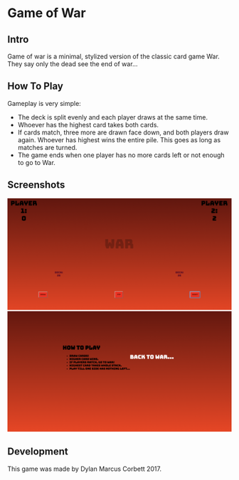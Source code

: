 # Game of War
## Intro
Game of war is a minimal, stylized version of the classic card game War. They say only the dead see the end of war...
## How To Play
Gameplay is very simple:
* The deck is split evenly and each player draws at the same time.
* Whoever has the highest card takes both cards. 
* If cards match, three more are drawn face down, and both players draw again. Whoever has highest wins the entire pile. This goes as long as matches are turned.
* The game ends when one player has no more cards left or not enough to go to War.
## Screenshots
![War01](images/war1.png)
![War02](images/war2.png)
## Development
This game was made by Dylan Marcus Corbett 2017.